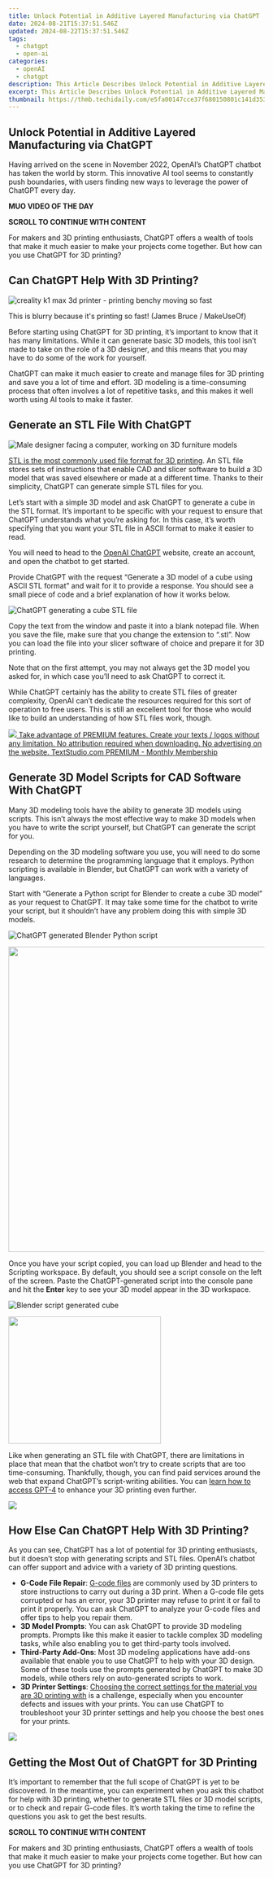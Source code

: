 ```yaml
---
title: Unlock Potential in Additive Layered Manufacturing via ChatGPT
date: 2024-08-21T15:37:51.546Z
updated: 2024-08-22T15:37:51.546Z
tags:
  - chatgpt
  - open-ai
categories:
  - openAI
  - chatgpt
description: This Article Describes Unlock Potential in Additive Layered Manufacturing via ChatGPT
excerpt: This Article Describes Unlock Potential in Additive Layered Manufacturing via ChatGPT
thumbnail: https://thmb.techidaily.com/e5fa00147cce37f680150801c141d35390120d59266d824622e9ec9a5bd6e401.jpg
---
```


## Unlock Potential in Additive Layered Manufacturing via ChatGPT

 Having arrived on the scene in November 2022, OpenAI’s ChatGPT chatbot has taken the world by storm. This innovative AI tool seems to constantly push boundaries, with users finding new ways to leverage the power of ChatGPT every day.

**MUO VIDEO OF THE DAY**

**SCROLL TO CONTINUE WITH CONTENT**

 For makers and 3D printing enthusiasts, ChatGPT offers a wealth of tools that make it much easier to make your projects come together. But how can you use ChatGPT for 3D printing?

## Can ChatGPT Help With 3D Printing?

![creality k1 max 3d printer - printing benchy moving so fast](https://static1.makeuseofimages.com/wordpress/wp-content/uploads/wm/2023/10/creality-k1-max-3d-printer-printing-benchy-moving-so-fast.jpg)

This is blurry because it's printing so fast! (James Bruce / MakeUseOf)

 Before starting using ChatGPT for 3D printing, it’s important to know that it has many limitations. While it can generate basic 3D models, this tool isn’t made to take on the role of a 3D designer, and this means that you may have to do some of the work for yourself.

 ChatGPT can make it much easier to create and manage files for 3D printing and save you a lot of time and effort. 3D modeling is a time-consuming process that often involves a lot of repetitive tasks, and this makes it well worth using AI tools to make it faster.

## Generate an STL File With ChatGPT

![Male designer facing a computer, working on 3D furniture models](https://static1.makeuseofimages.com/wordpress/wp-content/uploads/2023/08/male-designer.jpg)

[STL is the most commonly used file format for 3D printing](https://www.makeuseof.com/what-is-an-stl-file-what-is-it-used-for/). An STL file stores sets of instructions that enable CAD and slicer software to build a 3D model that was saved elsewhere or made at a different time. Thanks to their simplicity, ChatGPT can generate simple STL files for you.

 Let’s start with a simple 3D model and ask ChatGPT to generate a cube in the STL format. It’s important to be specific with your request to ensure that ChatGPT understands what you’re asking for. In this case, it’s worth specifying that you want your STL file in ASCII format to make it easier to read.

 You will need to head to the [OpenAI ChatGPT](https://chat.openai.com/) website, create an account, and open the chatbot to get started.

 Provide ChatGPT with the request “Generate a 3D model of a cube using ASCII STL format” and wait for it to provide a response. You should see a small piece of code and a brief explanation of how it works below.

![ChatGPT generating a cube STL file](https://static1.makeuseofimages.com/wordpress/wp-content/uploads/2023/10/chatgpt-generate-cube-stl.jpg)

 Copy the text from the window and paste it into a blank notepad file. When you save the file, make sure that you change the extension to “.stl”. Now you can load the file into your slicer software of choice and prepare it for 3D printing.

 Note that on the first attempt, you may not always get the 3D model you asked for, in which case you’ll need to ask ChatGPT to correct it.

 While ChatGPT certainly has the ability to create STL files of greater complexity, OpenAI can’t dedicate the resources required for this sort of operation to free users. This is still an excellent tool for those who would like to build an understanding of how STL files work, though.

<!-- affiliate ads begin -->
<a href="https://secure.textstudio.com/order/checkout.php?PRODS=35633281&QTY=1&AFFILIATE=108875&CART=1"> <img src="https://secure.avangate.com/images/merchant/d6eb8222c9718486bdabce8b897380f7/products/2_premium-icon.png" border="0"> Take advantage of PREMIUM features. 
Create your texts / logos without any limitation. 
No attribution required when downloading. 
No advertising on the website. 
 TextStudio.com  PREMIUM - Monthly Membership</a>
<!-- affiliate ads end -->
## Generate 3D Model Scripts for CAD Software With ChatGPT

 Many 3D modeling tools have the ability to generate 3D models using scripts. This isn’t always the most effective way to make 3D models when you have to write the script yourself, but ChatGPT can generate the script for you.

 Depending on the 3D modeling software you use, you will need to do some research to determine the programming language that it employs. Python scripting is available in Blender, but ChatGPT can work with a variety of languages.

 Start with “Generate a Python script for Blender to create a cube 3D model” as your request to ChatGPT. It may take some time for the chatbot to write your script, but it shouldn’t have any problem doing this with simple 3D models.

![ChatGPT generated Blender Python script](https://static1.makeuseofimages.com/wordpress/wp-content/uploads/2023/10/chatgpt-cube-python.jpg)

<!-- affiliate ads begin -->
<a href="https://appsumo.8odi.net/c/5597632/2075461/7443" target="_top" id="2075461"><img src="//a.impactradius-go.com/display-ad/7443-2075461" border="0" alt="" width="1200" height="600"/></a><img height="0" width="0" src="https://appsumo.8odi.net/i/5597632/2075461/7443" style="position:absolute;visibility:hidden;" border="0" />
<!-- affiliate ads end -->
 Once you have your script copied, you can load up Blender and head to the Scripting workspace. By default, you should see a script console on the left of the screen. Paste the ChatGPT-generated script into the console pane and hit the **Enter** key to see your 3D model appear in the 3D workspace.

![Blender script generated cube](https://static1.makeuseofimages.com/wordpress/wp-content/uploads/2023/10/blender-script-generated-cube.jpg)

<!-- affiliate ads begin -->
<a href="https://bluettius.sjv.io/c/5597632/2027209/17108" target="_top" id="2027209"><img src="//a.impactradius-go.com/display-ad/17108-2027209" border="0" alt="" width="300" height="250"/></a><img height="0" width="0" src="https://imp.pxf.io/i/5597632/2027209/17108" style="position:absolute;visibility:hidden;" border="0" />
<!-- affiliate ads end -->
 Like when generating an STL file with ChatGPT, there are limitations in place that mean that the chatbot won’t try to create scripts that are too time-consuming. Thankfully, though, you can find paid services around the web that expand ChatGPT’s script-writing abilities. You can [learn how to access GPT-4](https://www.makeuseof.com/how-to-use-gpt4/) to enhance your 3D printing even further.

<!-- affiliate ads begin -->
<a href="https://estore.winxdvd.com/order/checkout.php?PRODS=12653808&QTY=1&AFFILIATE=108875&CART=1"><img src="https://www.winxdvd.com/affiliate/new-banner/wt-500x500.jpg" border="0"></a>
<!-- affiliate ads end -->
## How Else Can ChatGPT Help With 3D Printing?

 As you can see, ChatGPT has a lot of potential for 3D printing enthusiasts, but it doesn’t stop with generating scripts and STL files. OpenAI’s chatbot can offer support and advice with a variety of 3D printing questions.

* **G-Code File Repair**: [G-code files](https://www.makeuseof.com/what-is-g-code-file-how-can-you-prepare-one/) are commonly used by 3D printers to store instructions to carry out during a 3D print. When a G-code file gets corrupted or has an error, your 3D printer may refuse to print it or fail to print it properly. You can ask ChatGPT to analyze your G-code files and offer tips to help you repair them.
* **3D Model Prompts**: You can ask ChatGPT to provide 3D modeling prompts. Prompts like this make it easier to tackle complex 3D modeling tasks, while also enabling you to get third-party tools involved.
* **Third-Party Add-Ons**: Most 3D modeling applications have add-ons available that enable you to use ChatGPT to help with your 3D design. Some of these tools use the prompts generated by ChatGPT to make 3D models, while others rely on auto-generated scripts to work.
* **3D Printer Settings**: [Choosing the correct settings for the material you are 3D printing with](https://www.makeuseof.com/fdm-3d-printer-settings-and-what-they-do/) is a challenge, especially when you encounter defects and issues with your prints. You can use ChatGPT to troubleshoot your 3D printer settings and help you choose the best ones for your prints.

<!-- affiliate ads begin -->
<a href="https://shop.systoolsgroup.com/affiliate.php?ACCOUNT=SYSTOOBY&AFFILIATE=108875&PATH=https%3A%2F%2Fwww.systoolsgroup.com%3FAFFILIATE%3D108875%26RESOURCE%3DSysTools%2BGmail%2BBackup"><img src="https://www.systoolsgroup.com/box/gmail-backup.png" border="0"></a>
<!-- affiliate ads end -->
## Getting the Most Out of ChatGPT for 3D Printing

 It’s important to remember that the full scope of ChatGPT is yet to be discovered. In the meantime, you can experiment when you ask this chatbot for help with 3D printing, whether to generate STL files or 3D model scripts, or to check and repair G-code files. It’s worth taking the time to refine the questions you ask to get the best results.

**SCROLL TO CONTINUE WITH CONTENT**

 For makers and 3D printing enthusiasts, ChatGPT offers a wealth of tools that make it much easier to make your projects come together. But how can you use ChatGPT for 3D printing?

<ins class="adsbygoogle"
     style="display:block"
     data-ad-format="autorelaxed"
     data-ad-client="ca-pub-7571918770474297"
     data-ad-slot="1223367746"></ins>



<ins class="adsbygoogle"
     style="display:block"
     data-ad-client="ca-pub-7571918770474297"
     data-ad-slot="8358498916"
     data-ad-format="auto"
     data-full-width-responsive="true"></ins>


